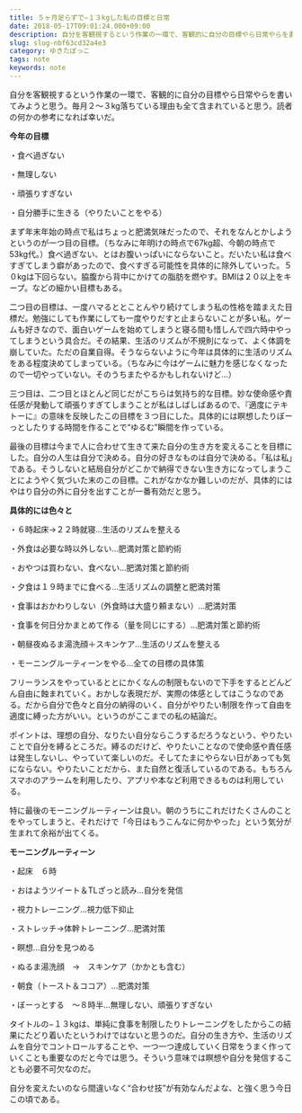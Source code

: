 ```yaml
---
title: ５ヶ月足らずで−１３kgした私の目標と日常
date: 2018-05-17T09:01:24.000+09:00
description: 自分を客観視するという作業の一環で、客観的に自分の目標やら日常やらを書いてみようと思う。毎月２〜３kg
slug: slug-nbf63cd32a4e3
category: ゆきたぼっこ
tags: note
keywords: note
---
```


自分を客観視するという作業の一環で、客観的に自分の目標やら日常やらを書いてみようと思う。毎月２〜３kg落ちている理由も全て含まれていると思う。読者の何かの参考になれば幸いだ。

**今年の目標**

・食べ過ぎない

・無理しない

・頑張りすぎない

・自分勝手に生きる（やりたいことをやる）

まず年末年始の時点で私はちょっと肥満気味だったので、それをなんとかしようというのが一つ目の目標。（ちなみに年明けの時点で67kg超、今朝の時点で53kg代。）食べ過ぎない、とはお腹いっぱいにならないこと。だいたい私は食べすぎてしまう癖があったので、食べすぎる可能性を具体的に除外していった。５０kgは下回らない。脇腹から背中にかけての脂肪を燃やす。BMIは２０以上をキープ。などの細かい目標もある。

二つ目の目標は、一度ハマるととことんやり続けてしまう私の性格を踏まえた目標だ。勉強にしても作業にしても一度やりだすと止まらないことが多い私。ゲームも好きなので、面白いゲームを始めてしまうと寝る間も惜しんで四六時中やってしまうという具合だ。その結果、生活のリズムが不規則になって、よく体調を崩していた。ただの自業自得。そうならないように今年は具体的に生活のリズムをある程度決めてしまっている。（ちなみに今はゲームに魅力を感じなくなったので一切やっていない。そのうちまたやるかもしれないけど…）

三つ目は、二つ目とほとんど同じだがこちらは気持ち的な目標。妙な使命感や責任感が発動して頑張りすぎてしまうことが私はしばしばあるので、『適度にテキトーに』の意味を反映したこの目標を３つ目にした。具体的には瞑想したりぼーっとしたりする時間を作ることで“ゆるむ”瞬間を作っている。

最後の目標は今まで人に合わせて生きて来た自分の生き方を変えることを目標にした。自分の人生は自分で決める。自分の好きなものは自分で決める。「私は私」である。そうしないと結局自分がどこかで納得できない生き方になってしまうことにようやく気づいた末のこの目標。これがなかなか難しいのだが、具体的にはやはり自分の外に自分を出すことが一番有効だと思う。

**具体的には色々と**

・６時起床→２２時就寝…生活のリズムを整える

・外食は必要な時以外しない…肥満対策と節約術

・おやつは買わない、食べない…肥満対策と節約術

・夕食は１９時までに食べる…生活リズムの調整と肥満対策

・食事はおかわりしない（外食時は大盛り頼まない）…肥満対策

・食事を何日分かまとめて作る（量を同じにする）…肥満対策と節約術

・朝昼夜ぬるま湯洗顔＋スキンケア…生活のリズムを整える

・モーニングルーティーンをやる…全ての目標の具体策

フリーランスをやっているととにかくなんの制限もないので下手をするとどんどん自由に蝕まれていく。おかしな表現だが、実際の体感としてはこうなのである。だから自分で色々と自分の納得のいく、自分がやりたい制限を作って自由を適度に縛った方がいい。というのがここまでの私の結論だ。

ポイントは、理想の自分、なりたい自分ならこうするだろうなという、やりたいことで自分を縛るところだ。縛るのだけど、やりたいことなので使命感や責任感は発生しないし、やっていて楽しいのだ。そしてたまにやらない日があっても気にならない。やりたいことだから、また自然と復活しているのである。もちろんスマホのアラームを利用したり、アプリや本など利用できるものは利用している。

特に最後のモーニングルーティーンは良い。朝のうちにこれだけたくさんのことをやってしまうと、それだけで「今日はもうこんなに何かやった」という気分が生まれて余裕が出てくる。

**モーニングルーティーン**

・起床　６時

・おはようツイート＆TLざっと読み…自分を発信

・視力トレーニング…視力低下抑止

・ストレッチ→体幹トレーニング…肥満対策

・瞑想…自分を見つめる

・ぬるま湯洗顔　→　スキンケア（かかとも含む）

・朝食（トースト＆ココア）…肥満対策

・ぼーっとする　〜８時半…無理しない、頑張りすぎない

タイトルの−１３kgは、単純に食事を制限したりトレーニングをしたからこの結果にたどり着いたというわけではないと思うのだ。自分の生き方や、生活のリズムを自分でコントロールすることや、一つ一つ達成していく日常をうまく作っていくことも重要なのだと今では思う。そういう意味では瞑想や自分を発信することも必要不可欠なのだ。

自分を変えたいのなら間違いなく“合わせ技”が有効なんだよな、と強く思う今日この頃である。


